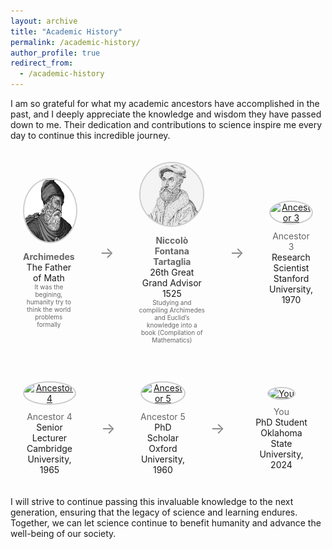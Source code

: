 ```yaml
---
layout: archive
title: "Academic History"
permalink: /academic-history/
author_profile: true
redirect_from:
  - /academic-history
---
```


I am so grateful for what my academic ancestors have accomplished in the past, and I deeply appreciate the knowledge and wisdom they have passed down to me. Their dedication and contributions to science inspire me every day to continue this incredible journey.

<div style="display: flex; flex-direction: column; gap: 40px; padding: 20px;">

<!-- Row 1 -->
<div style="display: flex; align-items: center; gap: 40px; justify-content: center;">
    <div style="text-align: center; max-width: 150px;">
        <a href="https://en.wikipedia.org/wiki/Archimedes" target="_blank">
            <img src="/images/ancestors/a00.png" alt="A00" style="width: 100px; height: 100px; border-radius: 50%; border: 2px solid #ccc; margin-bottom: 10px;">
        </a>
        <a href="https://en.wikipedia.org/wiki/Archimedes" target="_blank" style="text-decoration: none; color: #666;">
            <div><strong>Archimedes</strong></div>
        </a>
        <div>The Father of Math</div>
        <div style="font-size: 10px; color: #666;">It was the begining, humanity try to think the world problems formally</div>
    </div>
    <div style="font-size: 24px; color: #888; align-self: center;">→</div>
    <div style="text-align: center; max-width: 150px;">
        <a href="https://en.wikipedia.org/wiki/Nicolo_Tartaglia" target="_blank">
            <img src="/images/ancestors/a26.png" alt="A26" style="width: 100px; height: 100px; border-radius: 50%; border: 2px solid #ccc; margin-bottom: 10px;">
        </a>
        <a href="https://en.wikipedia.org/wiki/Nicolo_Tartaglia" target="_blank" style="text-decoration: none; color: #666;">
            <div><strong>Niccolò Fontana Tartaglia</strong></div>
        </a>
        <div>26th Great Grand Advisor</div>
        <div>1525</div>
        <div style="font-size: 10px; color: #666;">Studying and compiling Archimedes and Euclid’s knowledge into a book (Compilation of Mathematics)</div>
    </div>
    <div style="font-size: 24px; color: #888; align-self: center;">→</div>
    <div style="text-align: center; max-width: 150px;">
        <a href="https://ancestor3-webpage.com" target="_blank">
            <img src="ancestor3.jpg" alt="Ancestor 3" style="width: 80px; height: 80px; border-radius: 50%; border: 2px solid #ccc; margin-bottom: 10px;">
        </a>
        <a href="https://ancestor3-webpage.com" target="_blank" style="text-decoration: none; color: #666;">
            <div>Ancestor 3</div>
        </a>
        <div>Research Scientist</div>
        <div>Stanford University, 1970</div>
    </div>
</div>

<!-- Row 2 -->
<div style="display: flex; align-items: center; gap: 40px; justify-content: center; margin-top: 20px;">
    <div style="text-align: center; max-width: 150px;">
        <a href="https://ancestor4-webpage.com" target="_blank">
            <img src="ancestor4.jpg" alt="Ancestor 4" style="width: 80px; height: 80px; border-radius: 50%; border: 2px solid #ccc; margin-bottom: 10px;">
        </a>
        <a href="https://ancestor4-webpage.com" target="_blank" style="text-decoration: none; color: #666;">
            <div>Ancestor 4</div>
        </a>
        <div>Senior Lecturer</div>
        <div>Cambridge University, 1965</div>
    </div>
    <div style="font-size: 24px; color: #888; align-self: center;">→</div>
    <div style="text-align: center; max-width: 150px;">
        <a href="https://ancestor5-webpage.com" target="_blank">
            <img src="ancestor5.jpg" alt="Ancestor 5" style="width: 80px; height: 80px; border-radius: 50%; border: 2px solid #ccc; margin-bottom: 10px;">
        </a>
        <a href="https://ancestor5-webpage.com" target="_blank" style="text-decoration: none; color: #666;">
            <div>Ancestor 5</div>
        </a>
        <div>PhD Scholar</div>
        <div>Oxford University, 1960</div>
    </div>
    <div style="font-size: 24px; color: #888; align-self: center;">→</div>
    <div style="text-align: center; max-width: 150px;">
        <a href="https://your-webpage.com" target="_blank">
            <img src="me.jpg" alt="You" style="width: 80px; height: 80px; border-radius: 50%; border: 2px solid #ccc; margin-bottom: 10px;">
        </a>
        <a href="https://your-webpage.com" target="_blank" style="text-decoration: none; color: #666;">
            <div>You</div>
        </a>
        <div>PhD Student</div>
        <div>Oklahoma State University, 2024</div>
    </div>
</div>

</div>

I will strive to continue passing this invaluable knowledge to the next generation, ensuring that the legacy of science and learning endures. Together, we can let science continue to benefit humanity and advance the well-being of our society.